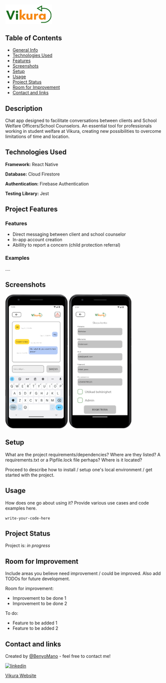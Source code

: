 <img style="width: 150px" src="./src/assets/images/transparent-slim.png">

## Table of Contents
* [General Info](#general-information)
* [Technologies Used](#technologies-used)
* [Features](#features)
* [Screenshots](#screenshots)
* [Setup](#setup)
* [Usage](#usage)
* [Project Status](#project-status)
* [Room for Improvement](#room-for-improvement)
* [Contact and links](#contact-and-links)

## Description

Chat app designed to facilitate conversations between clients and School Welfare Officers/School Counselors. An essential tool for professionals working in student welfare at Vikura, creating new possibilities to overcome limitations of time and location.

## Technologies Used
**Framework:** React Native

**Database:** Cloud Firestore

**Authentication:** Firebase Authentication

**Testing Library:** Jest 

## Project Features
### Features

- Direct messaging between client and school counselor
- In-app account creation
- Abillity to report a concern (child protection referral)

### Examples
....

## Screenshots
<img style="width: 200px; max-width: 100%" src="./src/assets/images/Vikura-chat.png">
<img style="width: 200px; max-width: 100%" src="./src/assets/images/Vikura-addUser.png">

## Setup
What are the project requirements/dependencies? Where are they listed? A requirements.txt or a Pipfile.lock file perhaps? Where is it located?

Proceed to describe how to install / setup one's local environment / get started with the project.


## Usage
How does one go about using it?
Provide various use cases and code examples here.

`write-your-code-here`


## Project Status
Project is: _in progress_ 


## Room for Improvement
Include areas you believe need improvement / could be improved. Also add TODOs for future development.

Room for improvement:
- Improvement to be done 1
- Improvement to be done 2

To do:
- Feature to be added 1
- Feature to be added 2


## Contact and links
Created by [@BenyoMano](https://github.com/BenyoMano) - feel free to contact me!

[![linkedin](https://img.shields.io/badge/linkedin-0A66C2?style=for-the-badge&logo=linkedin&logoColor=white)](https://www.linkedin.com/in/benjamin-berg-b82b6717a/)

[Vikura Website](https://vikura.se)